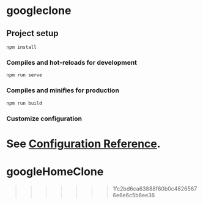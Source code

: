 
# googleclone

## Project setup
```
npm install
```

### Compiles and hot-reloads for development
```
npm run serve
```

### Compiles and minifies for production
```
npm run build
```

### Customize configuration
See [Configuration Reference](https://cli.vuejs.org/config/).
=======
# googleHomeClone
>>>>>>> 1fc2bd6ca63888f60b0c48265676e6e6c5b8ee36
